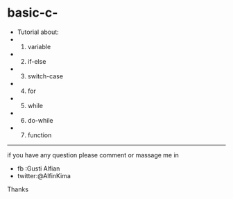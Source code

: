 # basic-c-
* Tutorial about:
* 1. variable
* 2. if-else
* 3. switch-case
* 4. for
* 5. while
* 6. do-while
* 7. function

----
if you have any question please comment or massage me in
* fb     :Gusti Alfian
* twitter:@AlfinKima

Thanks

